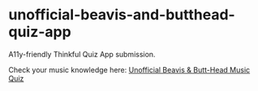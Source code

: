 # unofficial-beavis-and-butthead-quiz-app

A11y-friendly Thinkful Quiz App submission.

Check your music knowledge here:
[Unofficial Beavis & Butt-Head Music Quiz](https://code-and-grow.github.io/unofficial-beavis-and-butthead-quiz-app/)
